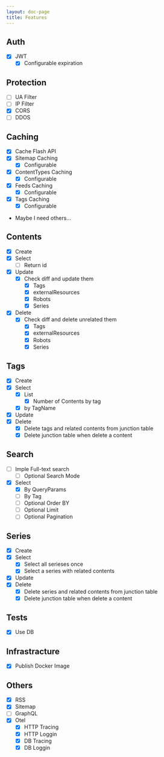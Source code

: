 ```yaml
---
layout: doc-page
title: Features
---
```


## Auth

- [x] JWT
  - [x] Configurable expiration

## Protection

- [ ] UA Filter
- [ ] IP Filter
- [x] CORS
- [ ] DDOS

## Caching

- [x] Cache Flash API
- [x] Sitemap Caching
    - [x] Configurable
- [x] ContentTypes Caching
    - [x] Configurable
- [x] Feeds Caching
    - [x] Configurable
- [x] Tags Caching
    - [x] Configurable
- Maybe I need others...

## Contents

- [x] Create
- [x] Select
    - [ ] Return id
- [x] Update
    - [x] Check diff and update them
        - [x] Tags
        - [x] externalResources
        - [x] Robots
        - [x] Series
- [x] Delete
    - [x] Check diff and delete unrelated them
        - [x] Tags
        - [x] externalResources
        - [x] Robots
        - [x] Series

## Tags

- [x] Create
- [x] Select
    - [x] List
        - [x] Number of Contents by tag
    - [x] by TagName
- [x] Update
- [x] Delete
    - [x] Delete tags and related contents from junction table
    - [x] Delete junction table when delete a content

## Search

- [ ] Imple Full-text search
    - [ ] Optional Search Mode
- [x] Select
    - [x] By QueryParams
    - [ ] By Tag
    - [ ] Optional Order BY
    - [ ] Optional Limit
    - [ ] Optional Pagination

## Series

- [x] Create
- [x] Select
    - [x] Select all serieses once
    - [x] Select a series with related contents
- [x] Update
- [x] Delete
    - [x] Delete series and related contents from junction table
    - [x] Delete junction table when delete a content

## Tests

- [x] Use DB

## Infrastracture

- [x] Publish Docker Image

## Others

- [x] RSS
- [x] Sitemap
- [ ] GraphQL
- [x] Otel
    - [x] HTTP Tracing
    - [x] HTTP Loggin
    - [x] DB Tracing
    - [x] DB Loggin
